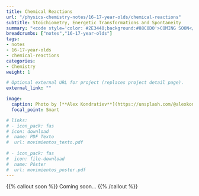 ```yaml
---
title: Chemical Reactions
url: "/physics-chemistry-notes/16-17-year-olds/chemical-reactions"
subtitle: Stoichiometry, Energetic Transformations and Spontaneity
summary: "<code style='color: #2E3440;background:#88C0D0'>COMING SOON</code> <br> Stoichiometry, Energetic Transformations and Spontaneity."
breadcrumbs: ["notes","16-17-year-olds"]
tags:
- notes
- 16-17-year-olds
- chemical-reactions
categories:
- Chemistry
weight: 1

# Optional external URL for project (replaces project detail page).
external_link: ""

image:
  caption: Photo by [**Alex Kondratiev**](https://unsplash.com/@alexkondratiev) on [Unsplash](https://unsplash.com)
  focal_point: Smart

# links:
# - icon_pack: fas
# icon: download
#  name: PDF Texto
#  url: movimientos_texto.pdf
  
# - icon_pack: fas
#  icon: file-download
#  name: Póster
#  url: movimientos_poster.pdf  
---
```


{{% callout soon %}}
Coming soon...
{{% /callout %}}
